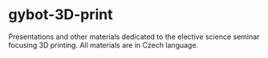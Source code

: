 # gybot-3D-print
Presentations and other materials dedicated to the elective science seminar focusing 3D printing. All materials are in Czech language.
